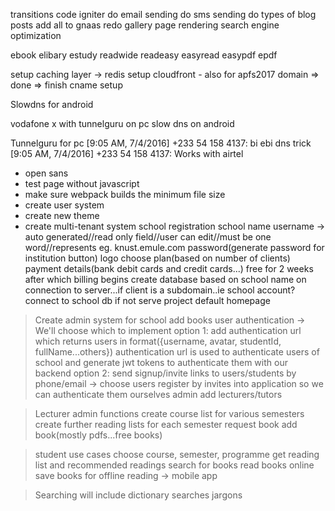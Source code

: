 transitions
code igniter
do email sending
do sms sending
do types of blog posts
add all to gnaas
redo gallery page rendering
search engine optimization

ebook
elibary
estudy
readwide
readeasy
easyread
easypdf
epdf

setup caching layer -> redis
setup cloudfront - also for apfs2017 domain => done => finish cname setup

Slowdns for android

vodafone x with tunnelguru on pc slow dns on android

Tunnelguru for pc
[9:05 AM, 7/4/2016] +233 54 158 4137: bi ebi dns trick
[9:05 AM, 7/4/2016] +233 54 158 4137: Works with airtel

* open sans
* test page without javascript
* make sure webpack builds the minimum file size
* create user system
* create new theme
* create multi-tenant system
	school registration
		school name
		username -> auto generated//read only field//user can edit//must be one word//represents eg. knust.emule.com
		password(generate password for institution button)
		logo
	choose plan(based on number of clients)
	payment details(bank debit cards and credit cards...) free for 2 weeks after which billing begins
	create database based on school name
	on connection to server...if client is a subdomain..ie school account?connect to school db if not serve project default homepage


> Create admin system for school
	add books
	user authentication -> We'll choose which to implement
		option 1:
		add authentication url which returns users in format({username, avatar, studentId, fullName...others})
			authentication url is used to authenticate users of school and generate jwt tokens to authenticate them with our backend
		option 2:
			send signup/invite links to users/students by phone/email -> choose
			users register by invites into application so we can authenticate them ourselves
	admin add lecturers/tutors



> Lecturer admin functions
	create course list for various semesters
	create further reading lists for each semester
	request book
	add book(mostly pdfs...free books)


> student use cases
	choose course, semester, programme
	get reading list and recommended readings
	search for books
	read books online
	save books for offline reading -> mobile app
	


> Searching will include
	dictionary searches
	jargons